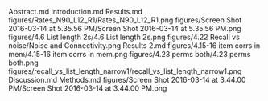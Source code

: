 Abstract.md
Introduction.md
Results.md
figures/Rates_N90_L12_R1/Rates_N90_L12_R1.png
figures/Screen Shot 2016-03-14 at 5.35.56 PM/Screen Shot 2016-03-14 at 5.35.56 PM.png
figures/4.6 List length 2s/4.6 List length 2s.png
figures/4.22 Recall vs noise/Noise and Connectivity.png
Results 2.md
figures/4.15-16 item corrs in mem/4.15-16 item corrs in mem.png
figures/4.23 perms both/4.23 perms both.png
figures/recall_vs_list_length_narrow1/recall_vs_list_length_narrow1.png
Discussion.md
Methods.md
figures/Screen Shot 2016-03-14 at 3.44.00 PM/Screen Shot 2016-03-14 at 3.44.00 PM.png